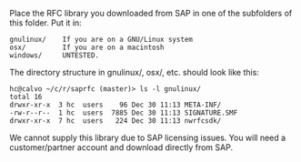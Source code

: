 Place the RFC library you downloaded from SAP in one of the subfolders
of this folder. Put it in:

    gnulinux/    If you are on a GNU/Linux system
    osx/         If you are on a macintosh
    windows/     UNTESTED.

The directory structure in gnulinux/, osx/, etc. should look like this:

    hc@calvo ~/c/r/saprfc (master)> ls -l gnulinux/
    total 16
    drwxr-xr-x  3 hc  users    96 Dec 30 11:13 META-INF/
    -rw-r--r--  1 hc  users  7885 Dec 30 11:13 SIGNATURE.SMF
    drwxr-xr-x  7 hc  users   224 Dec 30 11:13 nwrfcsdk/

We cannot supply this library due to SAP licensing issues. You will
need a customer/partner account and download directly from SAP.
